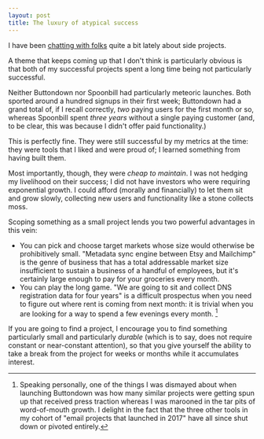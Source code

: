 ```yaml
---
layout: post
title: The luxury of atypical success
---
```


I have been [chatting with folks](https://overcast.fm/+cc504yPrk) quite a bit lately about side projects.

A theme that keeps coming up that I don't think is particularly obvious is that both of my successful projects spent a long time being not particularly successful.

Neither Buttondown nor Spoonbill had particularly meteoric launches.  Both sported around a hundred signups in their first week; Buttondown had a grand total of, if I recall correctly, _two_ paying users for the first month or so, whereas Spoonbill spent *three years* without a single paying customer (and, to be clear, this was because I didn't offer paid functionality.)

This is perfectly fine.  They were still successful by my metrics at the time: they were tools that I liked and were proud of; I learned something from having built them. 

Most importantly, though, they were *cheap to maintain*.  I was not hedging my livelihood on their success; I did not have investors who were requiring exponential growth.  I could afford (morally and financially) to let them sit and grow slowly, collecting new users and functionality like a stone collects moss.

Scoping something as a small project lends you two powerful advantages in this vein:

- You can pick and choose target markets whose size would otherwise be prohibitively small.  "Metadata sync engine between Etsy and Mailchimp" is the genre of business that has a total addressable market size insufficient to sustain a business of a handful of employees, but it's certainly large enough to pay for your groceries every month.
- You can play the long game.  "We are going to sit and collect DNS registration data for four years" is a difficult prospectus when you need to figure out where rent is coming from next month: it is trivial when you are looking for a way to spend a few evenings every month.  [^1]

If you are going to find a project, I encourage you to find something particularly small and particularly *durable* (which is to say, does not require constant or near-constant attention), so that you give yourself the ability to take a break from the project for weeks or months while it accumulates interest.

[^1]: Speaking personally, one of the things I was dismayed about when launching Buttondown was how many similar projects were getting spun up that received press traction whereas I was marooned in the tar pits of word-of-mouth growth.  I delight in the fact that the three other tools in my cohort of "email projects that launched in 2017" have all since shut down or pivoted entirely.